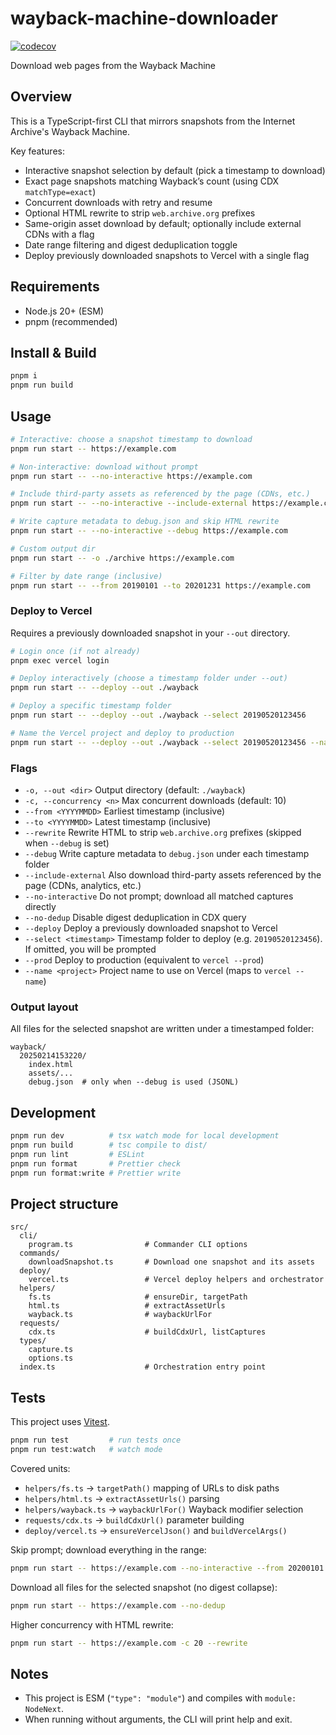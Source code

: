 # wayback-machine-downloader

[![codecov](https://codecov.io/gh/MiguelGGMM/wayback-machine-downloader/branch/main/graph/badge.svg)](https://codecov.io/gh/MiguelGGMM/wayback-machine-downloader)

Download web pages from the Wayback Machine

## Overview

This is a TypeScript-first CLI that mirrors snapshots from the Internet Archive's Wayback Machine.

Key features:

- Interactive snapshot selection by default (pick a timestamp to download)
- Exact page snapshots matching Wayback’s count (using CDX `matchType=exact`)
- Concurrent downloads with retry and resume
- Optional HTML rewrite to strip `web.archive.org` prefixes
- Same-origin asset download by default; optionally include external CDNs with a flag
- Date range filtering and digest deduplication toggle
- Deploy previously downloaded snapshots to Vercel with a single flag

## Requirements

- Node.js 20+ (ESM)
- pnpm (recommended)

## Install & Build

```bash
pnpm i
pnpm run build
```

## Usage

```bash
# Interactive: choose a snapshot timestamp to download
pnpm run start -- https://example.com

# Non-interactive: download without prompt
pnpm run start -- --no-interactive https://example.com

# Include third-party assets as referenced by the page (CDNs, etc.)
pnpm run start -- --no-interactive --include-external https://example.com

# Write capture metadata to debug.json and skip HTML rewrite
pnpm run start -- --no-interactive --debug https://example.com

# Custom output dir
pnpm run start -- -o ./archive https://example.com

# Filter by date range (inclusive)
pnpm run start -- --from 20190101 --to 20201231 https://example.com
```

### Deploy to Vercel

Requires a previously downloaded snapshot in your `--out` directory.

```bash
# Login once (if not already)
pnpm exec vercel login

# Deploy interactively (choose a timestamp folder under --out)
pnpm run start -- --deploy --out ./wayback

# Deploy a specific timestamp folder
pnpm run start -- --deploy --out ./wayback --select 20190520123456

# Name the Vercel project and deploy to production
pnpm run start -- --deploy --out ./wayback --select 20190520123456 --name my-archived-site --prod
```

### Flags

- `-o, --out <dir>` Output directory (default: `./wayback`)
- `-c, --concurrency <n>` Max concurrent downloads (default: 10)
- `--from <YYYYMMDD>` Earliest timestamp (inclusive)
- `--to <YYYYMMDD>` Latest timestamp (inclusive)
- `--rewrite` Rewrite HTML to strip `web.archive.org` prefixes (skipped when `--debug` is set)
- `--debug` Write capture metadata to `debug.json` under each timestamp folder
- `--include-external` Also download third-party assets referenced by the page (CDNs, analytics, etc.)
- `--no-interactive` Do not prompt; download all matched captures directly
- `--no-dedup` Disable digest deduplication in CDX query
- `--deploy` Deploy a previously downloaded snapshot to Vercel
- `--select <timestamp>` Timestamp folder to deploy (e.g. `20190520123456`). If omitted, you will be prompted
- `--prod` Deploy to production (equivalent to `vercel --prod`)
- `--name <project>` Project name to use on Vercel (maps to `vercel --name`)

### Output layout

All files for the selected snapshot are written under a timestamped folder:

```
wayback/
  20250214153220/
    index.html
    assets/...
    debug.json  # only when --debug is used (JSONL)
```

## Development

```bash
pnpm run dev          # tsx watch mode for local development
pnpm run build        # tsc compile to dist/
pnpm run lint         # ESLint
pnpm run format       # Prettier check
pnpm run format:write # Prettier write
```

## Project structure

```
src/
  cli/
    program.ts                # Commander CLI options
  commands/
    downloadSnapshot.ts       # Download one snapshot and its assets
  deploy/
    vercel.ts                 # Vercel deploy helpers and orchestrator
  helpers/
    fs.ts                     # ensureDir, targetPath
    html.ts                   # extractAssetUrls
    wayback.ts                # waybackUrlFor
  requests/
    cdx.ts                    # buildCdxUrl, listCaptures
  types/
    capture.ts
    options.ts
  index.ts                    # Orchestration entry point
```

## Tests

This project uses [Vitest](https://vitest.dev/).

```bash
pnpm run test         # run tests once
pnpm run test:watch   # watch mode
```

Covered units:

- `helpers/fs.ts` → `targetPath()` mapping of URLs to disk paths
- `helpers/html.ts` → `extractAssetUrls()` parsing
- `helpers/wayback.ts` → `waybackUrlFor()` Wayback modifier selection
- `requests/cdx.ts` → `buildCdxUrl()` parameter building
- `deploy/vercel.ts` → `ensureVercelJson()` and `buildVercelArgs()`

Skip prompt; download everything in the range:

```bash
pnpm run start -- https://example.com --no-interactive --from 20200101 --to 20201231
```

Download all files for the selected snapshot (no digest collapse):

```bash
pnpm run start -- https://example.com --no-dedup
```

Higher concurrency with HTML rewrite:

```bash
pnpm run start -- https://example.com -c 20 --rewrite
```

## Notes

- This project is ESM (`"type": "module"`) and compiles with `module: NodeNext`.
- When running without arguments, the CLI will print help and exit.
